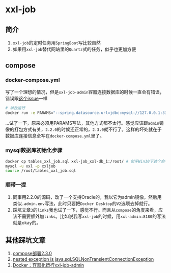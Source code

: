 # xxl-job

## 简介

1. `xxl-job`的定时任务用`SpringBoot`写比较自然
2. 如果用`xxl-job`替代网站里的`Quartz`式的任务，似乎也更加方便


## compose

### docker-compose.yml

写了一个理想的情况，但是`xxl-job-admin`容器连接数据库的时候一直会有错误，错误跟[这个issue](https://github.com/xuxueli/xxl-job/issues/2544)一样

```bash
# 单独运行
docker run -e PARAMS="--spring.datasource.url=jdbc:mysql://127.0.0.1:3306/xxl_job?useUnicode=true&characterEncoding=UTF-8&autoReconnect=true&serverTimezone=Asia/Shanghai" -p 8080:8080 -v /tmp:/data/applogs --name xxl-job-admin  -d xuxueli/xxl-job-admin:2.3.0
```

...试了一下，原来必须用PARAMS写法，其他方式都不太行。感觉应该跟`admin`镜像的打包方式有关，`2.2.0`的时候还正常的，`2.3.0`就不行了。这样的坏处就在于数据库连接信息全写在`docker-compose.yml`里了。

### mysql数据库初始化步骤


```bash
docker cp tables_xxl_job.sql xxl-job_xxl-db_1:/root/ # 似乎Win10下这个命令会报错
mysql -u xxl -p xxljob
source /root/tables_xxl_job.sql
```

### 顺带一提

1. 同事用2.2.0的源码，改了一个支持Oracle的，我以它为admin镜像，然后用类似`.admin.env`写法，此时只要把`Docker Desktop`的`V2`选项去掉就行。
2. 踩坑文章`3`的`links`我也试了一下，感觉不行。而且从`compose`的角度来看，应该不需要额外加`links`。比如说我写`xxl-job`的时候，用`xxl-admin:8180`的写法就是okay的。


## 其他踩坑文章

1. [compose部署2.3.0](https://github.com/xuxueli/xxl-job/issues/2342)
2. [nested exception is java.sql.SQLNonTransientConnectionException](https://github.com/xuxueli/xxl-job/issues/2544)
3. [Docker：容器化运行xxl-job-admin](https://blog.csdn.net/sageyin/article/details/120953638?spm=1001.2014.3001.5501)